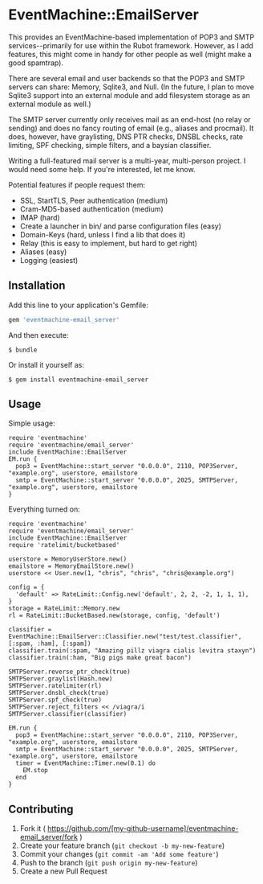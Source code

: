 # EventMachine::EmailServer

This provides an EventMachine-based implementation of POP3 and SMTP services--primarily for use within the Rubot framework.  However, as I add features, this might come in handy for other people as well (might make a good spamtrap).
 
There are several email and user backends so that the POP3 and SMTP servers can share: Memory, Sqlite3, and Null. (In the future, I plan to move Sqlite3 support into an external module and add filesystem storage as an external module as well.)

The SMTP server currently only receives mail as an end-host (no relay or sending) and does no fancy routing of email (e.g., aliases and procmail).  It does, however, have graylisting, DNS PTR checks, DNSBL checks, rate limiting, SPF checking, simple filters, and a baysian classifier.

Writing a full-featured mail server is a multi-year, multi-person project.  I would need some help.  If you're interested, let me know.

Potential features if people request them:

* SSL, StartTLS, Peer authentication (medium)
* Cram-MD5-based authentication (medium)
* IMAP (hard)
* Create a launcher in bin/ and parse configuration files (easy)
* Domain-Keys (hard, unless I find a lib that does it)
* Relay (this is easy to implement, but hard to get right)
* Aliases (easy)
* Logging (easiest)
 
## Installation

Add this line to your application's Gemfile:

```ruby
gem 'eventmachine-email_server'
```

And then execute:

    $ bundle

Or install it yourself as:

    $ gem install eventmachine-email_server

## Usage

Simple usage:

	require 'eventmachine'
	require 'eventmachine/email_server'
	include EventMachine::EmailServer
    EM.run {
      pop3 = EventMachine::start_server "0.0.0.0", 2110, POP3Server, "example.org", userstore, emailstore
      smtp = EventMachine::start_server "0.0.0.0", 2025, SMTPServer, "example.org", userstore, emailstore
	}

Everything turned on:

    require 'eventmachine'
    require 'eventmachine/email_server'
    include EventMachine::EmailServer
    require 'ratelimit/bucketbased'
	
    userstore = MemoryUserStore.new()
    emailstore = MemoryEmailStore.new()
    userstore << User.new(1, "chris", "chris", "chris@example.org")
	
    config = {
      'default' => RateLimit::Config.new('default', 2, 2, -2, 1, 1, 1),
    }
    storage = RateLimit::Memory.new
    rl = RateLimit::BucketBased.new(storage, config, 'default')
	
    classifier = EventMachine::EmailServer::Classifier.new("test/test.classifier", [:spam, :ham], [:spam])
    classifier.train(:spam, "Amazing pillz viagra cialis levitra staxyn")
    classifier.train(:ham, "Big pigs make great bacon")
	
    SMTPServer.reverse_ptr_check(true)
    SMTPServer.graylist(Hash.new)
    SMTPServer.ratelimiter(rl)
    SMTPServer.dnsbl_check(true)
    SMTPServer.spf_check(true)
    SMTPServer.reject_filters << /viagra/i
    SMTPServer.classifier(classifier)
	
    EM.run {
      pop3 = EventMachine::start_server "0.0.0.0", 2110, POP3Server, "example.org", userstore, emailstore
      smtp = EventMachine::start_server "0.0.0.0", 2025, SMTPServer, "example.org", userstore, emailstore
      timer = EventMachine::Timer.new(0.1) do
        EM.stop
      end
    }


## Contributing

1. Fork it ( https://github.com/[my-github-username]/eventmachine-email_server/fork )
2. Create your feature branch (`git checkout -b my-new-feature`)
3. Commit your changes (`git commit -am 'Add some feature'`)
4. Push to the branch (`git push origin my-new-feature`)
5. Create a new Pull Request
